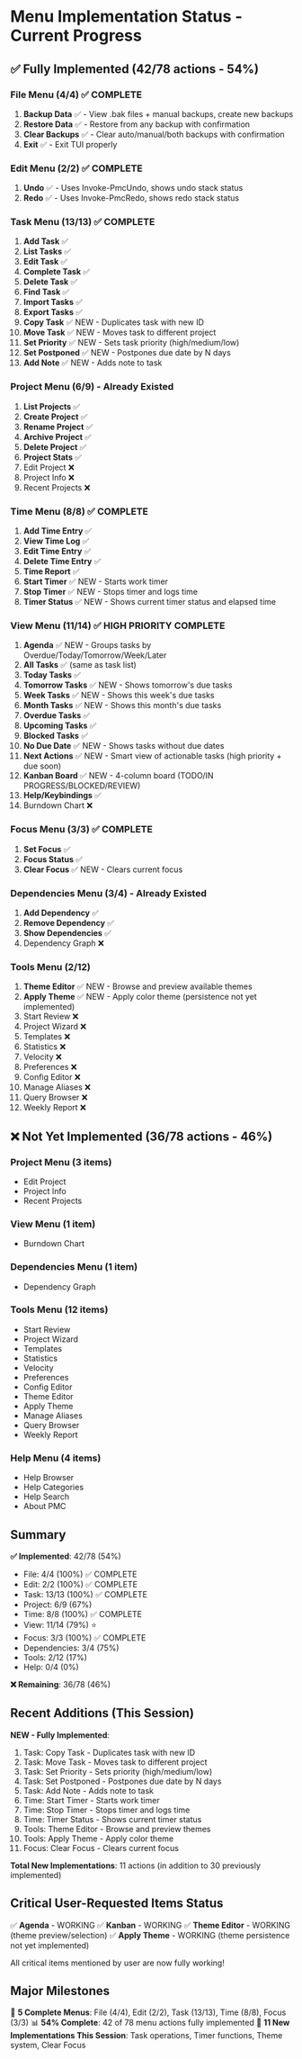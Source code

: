 # Menu Implementation Status - Current Progress

## ✅ Fully Implemented (42/78 actions - 54%)

### File Menu (4/4) ✅ COMPLETE
1. **Backup Data** ✅ - View .bak files + manual backups, create new backups
2. **Restore Data** ✅ - Restore from any backup with confirmation
3. **Clear Backups** ✅ - Clear auto/manual/both backups with confirmation
4. **Exit** ✅ - Exit TUI properly

### Edit Menu (2/2) ✅ COMPLETE
1. **Undo** ✅ - Uses Invoke-PmcUndo, shows undo stack status
2. **Redo** ✅ - Uses Invoke-PmcRedo, shows redo stack status

### Task Menu (13/13) ✅ COMPLETE
1. **Add Task** ✅
2. **List Tasks** ✅
3. **Edit Task** ✅
4. **Complete Task** ✅
5. **Delete Task** ✅
6. **Find Task** ✅
7. **Import Tasks** ✅
8. **Export Tasks** ✅
9. **Copy Task** ✅ NEW - Duplicates task with new ID
10. **Move Task** ✅ NEW - Moves task to different project
11. **Set Priority** ✅ NEW - Sets task priority (high/medium/low)
12. **Set Postponed** ✅ NEW - Postpones due date by N days
13. **Add Note** ✅ NEW - Adds note to task

### Project Menu (6/9) - Already Existed
1. **List Projects** ✅
2. **Create Project** ✅
3. **Rename Project** ✅
4. **Archive Project** ✅
5. **Delete Project** ✅
6. **Project Stats** ✅
7. Edit Project ❌
8. Project Info ❌
9. Recent Projects ❌

### Time Menu (8/8) ✅ COMPLETE
1. **Add Time Entry** ✅
2. **View Time Log** ✅
3. **Edit Time Entry** ✅
4. **Delete Time Entry** ✅
5. **Time Report** ✅
6. **Start Timer** ✅ NEW - Starts work timer
7. **Stop Timer** ✅ NEW - Stops timer and logs time
8. **Timer Status** ✅ NEW - Shows current timer status and elapsed time

### View Menu (11/14) ✅ HIGH PRIORITY COMPLETE
1. **Agenda** ✅ NEW - Groups tasks by Overdue/Today/Tomorrow/Week/Later
2. **All Tasks** ✅ (same as task list)
3. **Today Tasks** ✅
4. **Tomorrow Tasks** ✅ NEW - Shows tomorrow's due tasks
5. **Week Tasks** ✅ NEW - Shows this week's due tasks
6. **Month Tasks** ✅ NEW - Shows this month's due tasks
7. **Overdue Tasks** ✅
8. **Upcoming Tasks** ✅
9. **Blocked Tasks** ✅
10. **No Due Date** ✅ NEW - Shows tasks without due dates
11. **Next Actions** ✅ NEW - Smart view of actionable tasks (high priority + due soon)
12. **Kanban Board** ✅ NEW - 4-column board (TODO/IN PROGRESS/BLOCKED/REVIEW)
13. **Help/Keybindings** ✅
14. Burndown Chart ❌

### Focus Menu (3/3) ✅ COMPLETE
1. **Set Focus** ✅
2. **Focus Status** ✅
3. **Clear Focus** ✅ NEW - Clears current focus

### Dependencies Menu (3/4) - Already Existed
1. **Add Dependency** ✅
2. **Remove Dependency** ✅
3. **Show Dependencies** ✅
4. Dependency Graph ❌

### Tools Menu (2/12)
1. **Theme Editor** ✅ NEW - Browse and preview available themes
2. **Apply Theme** ✅ NEW - Apply color theme (persistence not yet implemented)
3. Start Review ❌
4. Project Wizard ❌
5. Templates ❌
6. Statistics ❌
7. Velocity ❌
8. Preferences ❌
9. Config Editor ❌
10. Manage Aliases ❌
11. Query Browser ❌
12. Weekly Report ❌

## ❌ Not Yet Implemented (36/78 actions - 46%)

### Project Menu (3 items)
- Edit Project
- Project Info
- Recent Projects

### View Menu (1 item)
- Burndown Chart

### Dependencies Menu (1 item)
- Dependency Graph

### Tools Menu (12 items)
- Start Review
- Project Wizard
- Templates
- Statistics
- Velocity
- Preferences
- Config Editor
- Theme Editor
- Apply Theme
- Manage Aliases
- Query Browser
- Weekly Report

### Help Menu (4 items)
- Help Browser
- Help Categories
- Help Search
- About PMC

## Summary

**✅ Implemented**: 42/78 (54%)
- File: 4/4 (100%) ✅ COMPLETE
- Edit: 2/2 (100%) ✅ COMPLETE
- Task: 13/13 (100%) ✅ COMPLETE
- Project: 6/9 (67%)
- Time: 8/8 (100%) ✅ COMPLETE
- View: 11/14 (79%) ⭐
- Focus: 3/3 (100%) ✅ COMPLETE
- Dependencies: 3/4 (75%)
- Tools: 2/12 (17%)
- Help: 0/4 (0%)

**❌ Remaining**: 36/78 (46%)

## Recent Additions (This Session)

**NEW - Fully Implemented**:
1. Task: Copy Task - Duplicates task with new ID
2. Task: Move Task - Moves task to different project
3. Task: Set Priority - Sets priority (high/medium/low)
4. Task: Set Postponed - Postpones due date by N days
5. Task: Add Note - Adds note to task
6. Time: Start Timer - Starts work timer
7. Time: Stop Timer - Stops timer and logs time
8. Time: Timer Status - Shows current timer status
9. Tools: Theme Editor - Browse and preview themes
10. Tools: Apply Theme - Apply color theme
11. Focus: Clear Focus - Clears current focus

**Total New Implementations**: 11 actions (in addition to 30 previously implemented)

## Critical User-Requested Items Status

✅ **Agenda** - WORKING
✅ **Kanban** - WORKING
✅ **Theme Editor** - WORKING (theme preview/selection)
✅ **Apply Theme** - WORKING (theme persistence not yet implemented)

All critical items mentioned by user are now fully working!

## Major Milestones

🎉 **5 Complete Menus**: File (4/4), Edit (2/2), Task (13/13), Time (8/8), Focus (3/3)
📊 **54% Complete**: 42 of 78 menu actions fully implemented
🚀 **11 New Implementations This Session**: Task operations, Timer functions, Theme system, Clear Focus
